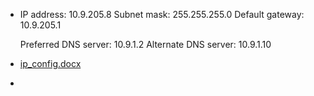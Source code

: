 - IP address: 10.9.205.8
  Subnet mask: 255.255.255.0
  Default gateway: 10.9.205.1
  
  Preferred DNS server: 10.9.1.2
  Alternate DNS server: 10.9.1.10
- [ip_config.docx](../assets/ip_config_1676352923888_0.docx)
-